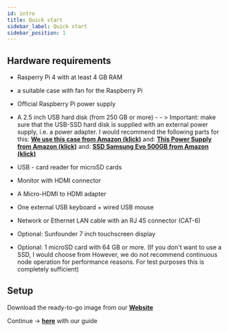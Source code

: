 ```yaml
---
id: intro
title: Quick start
sidebar_label: Quick start
sidebar_position: 1
---
```


## Hardware requirements

- Rasperry Pi 4 with at least 4 GB RAM 
- a suitable case with fan for the Raspberry Pi
- Official Raspberry Pi power supply
- A 2.5 inch USB hard disk (from 250 GB or more) - - > Important: make sure that the USB-SSD hard disk is 
  supplied with an external power supply, i.e. a power adapter. I would recommend the following parts for this:
   [<b>We use this case from Amazon (klick)</b>](https://www.amazon.de/DIGITUS-71105-Festplattengeh%C3%A4use-SATA-schwarz/dp/B01N39MC0U/ref=sr_1_3?__mk_de_DE=%C3%85M%C3%85%C5%BD%C3%95%C3%91&dchild=1&keywords=DIGITUS%2B-%2BDA-71105%2B-%2BFestplattengeh%C3%A4use%2BSSD%2FHDD&qid=1607193916&sr=8-3&th=1)
   and: 
   [<b>This Power Supply from Amazon (klick)</b>](https://www.amazon.de/gp/product/B07R76FJS4/ref=ppx_yo_dt_b_asin_title_o00_s00?ie=UTF8&psc=1)
   and: 
   [<b> SSD Samsung Evo 500GB from Amazon (klick)</b>](https://www.amazon.de/Samsung-MZ-76E500B-EU-interne-schwarz/dp/B078WQT6S6/ref=sr_1_1?__mk_de_DE=%C3%85M%C3%85%C5%BD%C3%95%C3%91&dchild=1&keywords=Samsung+860+EVO+500GB+2%2C5&qid=1607193058&sr=8-1)
   
	

- USB - card reader for microSD cards
- Monitor with HDMI connector
- A Micro-HDMI to HDMI adapter
- One external USB keyboard + wired USB mouse
- Network or Ethernet LAN cable with an RJ 45 connector (CAT-6)
- Optional: Sunfounder 7 inch touchscreen display 
- Optional: 1 microSD card with 64 GB or more. (If you don't want to use a SSD, I would choose from
    However, we do not recommend continuous node operation for performance reasons. For test purposes this is completely sufficient)


## Setup

Download the ready-to-go image from our [<b>Website</b>](https://raspihive.org/#/download)

Continue -> [<b>here</b>](https://docs.raspihive.org/docs/install#45-first-start-of-raspihive-and-installation-of-the-hornet-node) with our guide

